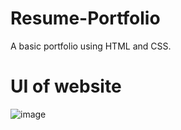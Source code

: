 # Resume-Portfolio

A basic portfolio using HTML and CSS. 

# UI of website

![image](https://github.com/NimishaRawat/Resume-Portfolio/assets/76105207/3169f152-a215-48df-bbf1-9c3a2c7de56c)
